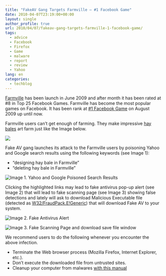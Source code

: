 ```yaml
---
title: "FakeAV Gang Targets Farmville – #1 Facebook Game"
date: 2010-04-07T23:19:00+00:00
layout: single
author_profile: true
url: 2010/04/07/fakeav-gang-targets-farmville-1-facebook-game/
tags:
  - advice
  - Facebook
  - Firefox
  - Game
  - malware
  - report
  - review
  - Yahoo
lang: en
categories: 
  - techblog
---
```

[Farmville](http://en.wikipedia.org/wiki/FarmVille) has been launch in June 2009 and after month it has been rated at #8 in Top 25 Facebook Games. Farmville has become the most popular games on Facebook. It has been rank at [#1 Facebook Game](http://www.insidesocialgames.com/2010/04/01/top-25-facebook-games-for-march-2010/) on August 2009 up until now.

Farmville users can’t get enough of farming. They make impressive [hay bales](http://farmville.wikia.com/wiki/Hay_Bale) art farm just like the Image below.

![](/images/2010/04/Haybale-art.jpg)

Fake AV gang launches its attack to the Farmville users by poisoning Yahoo and Google search results using the following keywords (see Image 1):

* “designing hay bale in Farmville”
* “deleting hay bale in Farmville”

![Image 1. Yahoo and Google Poisoned Search Results](/images/2010/04/YahooandGoogleResults.jpg)

Clicking the highlighted links may lead to fake antivirus pop-up alert (see Image 2) that will lead to fake scanning page (see Image 3) showing false detections and lately will ask to download Malicious Executable file (detected as [W32/FraudPack.E!Generic](http://www.virustotal.com/analisis/0b73dac5f19689660d8671111a478e1eedfa3ed1ac9aa5494effbf14a99cc1a8-1270549447)) that will download Fake AV to your system.

![Image 2. Fake Antivirus Alert](http://4.bp.blogspot.com/_vaUVXcmC3OI/S70KWg7DfSI/AAAAAAAAB0o/W_J9auU9nGA/s1600-h/fakealert.jpg)

![Image 3. Fake Scanning Page and download save file window](http://2.bp.blogspot.com/_vaUVXcmC3OI/S70KY5IbhrI/AAAAAAAAB0s/Mc3LBJU3xq8/s1600-h/fakescanning.jpg)

We recommend users to do the following whenever you encounter the above infection.

* Terminate the Web browser process (Mozilla Firefox, Internet Explorer, etc.).
* Don’t execute the downloaded file from untrusted sites.
* Cleanup your computer from malwares [with this manual](/2011/01/02/malware-removal-guide-for-Windows/)
